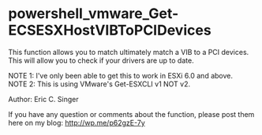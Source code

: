 # powershell_vmware_Get-ECSESXHostVIBToPCIDevices
This function allows you to match ultimately match a VIB to a PCI devices.  This will allow you to check if your drivers are up to date.

NOTE 1:  I've only been able to get this to work in ESXi 6.0 and above.  
NOTE 2:  This is using VMware's Get-ESXCLI v1 NOT v2.

Author: Eric C. Singer

If you have any question or comments about the function, please post them here on my blog:
http://wp.me/p62gzE-7y

